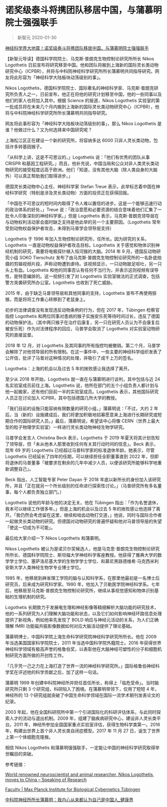 # 诺奖级泰斗将携团队移居中国，与蒲慕明院士强强联手
> 新智元 2020-01-30

[神经科学界大地震！诺奖级泰斗将携团队移居中国，与蒲慕明院士强强联手](https://mp.weixin.qq.com/s/Kdul2YLZIo88owQoSn84qQ)

【新智元导读】德国科学院院士、马克斯·普朗克生物控制论研究所所长 Nikos Logothetis 日前宣布将研究移至中国。他和团队将搬到上海新的国际灵长类动物研究中心（ICPBR），并将与中科院神经科学研究所所长蒲慕明共同指导研究。网友将此形容为「神经科学大陆板块动荡级别的事」。

Nikos Logothetis，德国科学院院士、国际著名的神经科学家、马克斯·普朗克研究所负责人之一，日前宣布，他正在将他的研究计划移至中国，他的一些同事以及他们的家人也将加入其中。根据 Science 的报道，Nikos Logothetis 实验室的第一批成员将在未来几个月内搬到上海新的国际灵长类动物研究中心（ICPBR），他将与中科院神经科学研究所所长蒲慕明共同指导研究。

网友将此事形容为「神经科学大陆板块动荡级别的事」，那么 Nikos Logothetis 是谁？他做过什么？又为何选择来中国研究呢？

上海松江区正在建设一个新的研究所，将容纳多达 6000 只非人灵长类动物，包括许多转基因猴子。

「从科学上讲，这是不可思议的，」Logothetis 说：「他们有优秀的团队从事 CRISPR 和基因工程研究。」而且，他补充说，中国当局和公众对非人类灵长类动物研究的接受程度远高于欧洲。他们「知道，没有其他大脑（除人类自身的大脑外）可以真正帮助我们取得进步。」

德国灵长类动物中心主任、神经科学家 Stefan Treue 表示，此举标志着中国在神经科学研究（特别是涉及灵长类动物）方面的投资正在获得回报。

「中国在不可思议的短时间内取得了令人难以置信的进步。这是一个能够迅速行动的政治体系的好处，」Treue 说：「政治意愿和必要资源的结合意味着他们汇集了一批令人印象深刻的神经科学家。」但是 Logothetis 表示，马克斯·普朗克领导层在与动物权利活动家会面时缺乏支持是他此举的另一个主要原因。（Logothetis 常年受到动物权益保护者攻击，未得到马普学会领导层支持）

Logothetis 于 1996 年加入生物控制论研究所，任所长。因为研究的关系，Logothetis 一直是动物权益保护者攻击目标。Logothetis 关于感觉和物体识别神经机制的研究，需要将电极探针植入恒河猴的大脑。2014 年 9 月，德国反动物研究小组 SOKO Tierschutz 发布了由马克斯·普朗克生物控制论研究所的一名卧底拍摄的剪辑视频片段，声称动物遭到虐待。该视频显示，一只动物跛足呕吐，另一只头上有血。Logothetis 和他的同事否认有任何不当行为，并表示这则视频有误导性，是特意编排的。这一视频引发了对 Logothetis 实验室做法的正式调查，包括警方突袭研究所办公室。Logothetis 也收到了死亡威胁。

2015 年，由于缺乏马普领导层和其他同事的支持，Logothetis 宣布不再使用猕猴，而是将将工作重心转移到了老鼠身上。

初步的法律调查没有发现违反动物条例的行为，但在 2017 年，Tübingen 检察官指控 Logothetis 和两位同事对患病的猴子实施安乐死等待时间过长，违反了德国的动物保护法。（其中两只猴子在治疗后康复，另一只在研究人员认为不会康复后被安乐死）作为对法律程序的回应，马普学会取消了 Logothetis 对实验室动物研究的直接监督。

2018 年 12 月，对 Logothetis 及其同事的所有指控均被撤销。第二个月，马普学会解除了对他领导层的所有限制。在这一事件中，一些主要的神经科学组织发表了公开信，批评了马普对这种情况的处理，并吸引了成千上万的签名。

Logothetis：上海的机会以及过去 5 年的挫败感让我选择了离开。

至少从 2018 年开始，Logothetis 就一直在与蒲慕明进行谈判，其中包括与近 24 名实验室成员前往上海。Logothetis 说，他所在部门的五个小组负责人都计划与他一起搬家，还有他们目前一半的实验室成员。Logothetis 表示，其他国际研究人员正在讨论加入 ICPBR，其中包括德国几所大学的教授。

「我们目前的设施只能容纳有限数量的研究小组，」蒲慕明说：「不过，大约 2 年后，当（新的）设施建成后，我们将更加积极地招募愿意来上海进行长期研究或短期合作的国际研究人员。」最后，蒲慕明说，希望该中心将像 CERN（世界上最大型的粒子物理学实验室）一样进行灵长类动物神经生物学研究。

马普学会发言人 Christina Beck 表示，Logothetis 于 2019 年夏天将其计划告知了领导层，但「未从他本人那里收到任何有关其行动时间的信息」。Beck 表示，现年 69 岁的 Logothetis 已经超过马普科学家的标准退休年龄。她表示，尽管 Logothetis 已经延长了四年的任期，可以继续担任全职董事直到 2022 年，但即将退休的马普董事「被要求在剩余的几年中减少人员，以便该研究所能够科学地重新调整自己」。

Beck 指出，人工智能专家 Peter Dayan 于 2018 年底以新所长的身份加入该研究所，并且「正在就另一个所长级别的任命进行探索性讨论。」（马普研究所有多名董事，每个人都负责独立部门。）

Logothetis 说他的年龄与他的决定无关。他在 Tübingen 指出：「作为名誉退休，我本可以继续工作很多年。」但是上海的机会以及过去 5 年的挫败感让他选择了离开。「我仍然会考虑留在这里，继续和啮齿动物打交道，」他说，同时与国际合作者一起做灵长类动物的研究。但德国对动物研究的普遍怀疑和他对马普领导层的失望「使这一切成为不可能」。

最后给大家介绍一下 Nikos Logothetis 和蒲慕明。

Nikos Logothetis 被认为是诺贝尔奖候选人，他是马克思·普朗克生物控制论研究所所长、德国科学院院士、斯坦福大学神经科学客座教授。他获得了雅典大学的数学学士学位、塞萨洛尼基大学的生物学学士学位、和慕尼黑路德维希·马克西米利安斯大学人类神经生物学专业博士学位。

1985 年，他移居到麻省理工学院的脑与认知科学系，在那里他最初是一名博士后研究员，后来成为研究科学家。1990 年，他加入了贝勒医学院神经科学系。七年后，他移居至马克斯·普朗克生物控制论研究所，继续从事视觉感知和物体识别基础的生理机制的研究。

Logothetis 长期致力于发展电生理和神经影像等精细解析大脑功能的研究技术，他的一系列研究为人们理解大脑功能和状态，以及它们如何影响神经环路信息处理提供了新视角，例如他率先发现了 BOLD 响应与神经元活动的关系，为人们正确理解 fMRI 功能磁共振影像数据如何对应大脑活动提供了理论基础。

蒲慕明博士，中国科学院上海生命科学研究院神经科学研究所所长。他在 2009 年当选美国国家科学院院士，2011 年当选中国科学院外籍院士。2016 年获得世界神经科学领域有极高声誉的格鲁伯奖，以表彰他在大脑神经可塑性的分子和细胞机制研究方面所做的开创性工作。

「几乎凭一己之力在上海打造了世界一流的神经科学研究所。」国际格鲁伯神经科学奖在评述他的科学贡献之后，加了这样一句话。

蒲慕明 1999 年创建中科院神经所并担任首任所长，称得上「临危受命」。当时脑研究所只剩 3 个研究组，科研陷入了困境。在蒲慕明带领下，仅用了短短 4 年，神经所的 13 个研究组就突破了中国生命科学领域在国际一流学术期刊发表论文的纪录。

2003 年起，他在全国科研院所中第一个引进国际化的科研评估体系，与此同时探索人才的流动与退出机制。2009 年，组建了脑疾病研究中心，建设非人灵长类平台。2011 年，神经所参加全国国家重点实验室评估，获得生物科学类第一。2016 年，构建出世界上首个非人灵长类自闭症模型。2017 年 11 月 27 日，诞生了世界上第一个体细胞克隆猴。

相信 Nikos Logothetis 和蒲慕明强强联手，一定能让中国的神经科学研究取得举世瞩目的突破。

参考链接：

[World renowned neuroscientist and animal researcher, Nikos Logothetis, moves to China – Speaking of Research](https://speakingofresearch.com/2020/01/27/world-renowned-neuroscientist-and-animal-researcher-nikos-logothetis-moves-to-china/)

[Faculty | Max Planck Institute for Biological Cybernetics Tübingen](https://www.kyb.tuebingen.mpg.de/person/58821/250496)

[中科院神经所所长蒲慕明：我内心从来都认为自己是中国人_健康界](https://www.cn-healthcare.com/article/20180627/content-505116.html)

